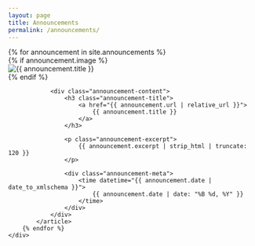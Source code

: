 ```yaml
---
layout: page
title: Announcements
permalink: /announcements/
---
```


<div class="announcements-archive">
    <div class="announcements-grid">
        {% for announcement in site.announcements %}
            <article class="announcement-card">
                {% if announcement.image %}
                    <div class="announcement-image">
                        <img src="{{ announcement.image | relative_url }}" 
                             alt="{{ announcement.title }}"
                             loading="lazy">
                    </div>
                {% endif %}
                
                <div class="announcement-content">
                    <h3 class="announcement-title">
                        <a href="{{ announcement.url | relative_url }}">
                            {{ announcement.title }}
                        </a>
                    </h3>
                    
                    <p class="announcement-excerpt">
                        {{ announcement.excerpt | strip_html | truncate: 120 }}
                    </p>
                    
                    <div class="announcement-meta">
                        <time datetime="{{ announcement.date | date_to_xmlschema }}">
                            {{ announcement.date | date: "%B %d, %Y" }}
                        </time>
                    </div>
                </div>
            </article>
        {% endfor %}
    </div>
</div>